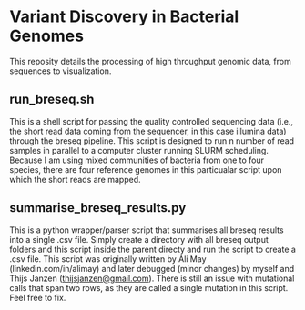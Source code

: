 # Variant Discovery in Bacterial Genomes
This reposity details the processing of high throughput genomic data, from sequences to visualization. 

## run_breseq.sh
This is a shell script for  passing the quality controlled sequencing data (i.e., the short read data coming from the sequencer, in this case illumina data) through the breseq pipeline. This script is designed to run n number of read samples in parallel to a computer cluster running SLURM scheduling. Because I am using mixed communities of bacteria from one to four species, there are four reference genomes in this particualar script upon which the short reads are mapped. 

## summarise_breseq_results.py
This is a python wrapper/parser script that summarises all breseq results into a single .csv file. Simply create a directory with all breseq output folders and this script inside the parent directy and run the script to create a .csv file. This script was originally written by Ali May (linkedin.com/in/alimay) and later debugged (minor changes) by myself and Thijs Janzen (thijsjanzen@gmail.com). There is still an issue with mutational calls that span two rows, as they are called a single mutation in this script. Feel free to fix.
